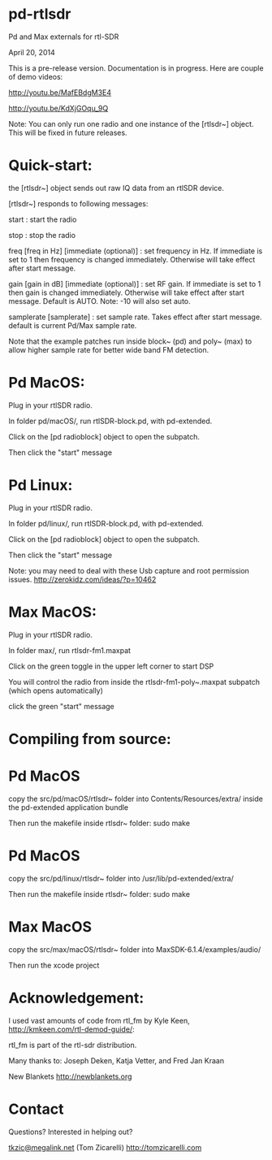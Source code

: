 pd-rtlsdr
=========

Pd and Max externals for rtl-SDR

April 20, 2014

This is a pre-release version. Documentation is in progress. Here are couple of demo videos:

http://youtu.be/MafEBdgM3E4

http://youtu.be/KdXjGOqu_9Q

Note: You can only run one radio and one instance of the [rtlsdr~] object. This will be fixed in future releases. 


Quick-start:
====
the [rtlsdr~] object sends out raw IQ data from an rtlSDR device.

[rtlsdr~] responds to following messages:

start : start the radio

stop : stop the radio

freq [freq in Hz] [immediate (optional)] : set frequency in Hz. If immediate is set to 1 then frequency is changed immediately. Otherwise will take effect after start message.

gain [gain in dB] [immediate (optional)] : set RF gain. If immediate is set to 1 then gain is changed immediately. Otherwise will take effect after start message. Default is AUTO. Note: -10 will also set auto.

samplerate [samplerate] : set sample rate. Takes effect after start message. default is current Pd/Max sample rate.
	
Note that the example patches run inside block~ (pd) and poly~ (max) to allow higher sample rate for better wide band FM detection.

Pd MacOS:
====
Plug in your rtlSDR radio.

In folder pd/macOS/, run rtlSDR-block.pd, with pd-extended.
 
Click on the [pd radioblock] object to open the subpatch. 

Then click the "start" message

Pd Linux:
====
Plug in your rtlSDR radio.

In folder pd/linux/, run rtlSDR-block.pd, with pd-extended. 

Click on the [pd radioblock] object to open the subpatch. 

Then click the "start" message

Note: you may need to deal with these Usb capture and root permission issues. http://zerokidz.com/ideas/?p=10462

Max MacOS:
====

Plug in your rtlSDR radio.

In folder max/, run rtlsdr-fm1.maxpat 

Click on the green toggle in the upper left corner to start DSP

You will control the radio from inside the rtlsdr-fm1-poly~.maxpat subpatch (which opens automatically)
 
click the green "start" message


Compiling from source:
====

Pd MacOS
====
copy the src/pd/macOS/rtlsdr~ folder into Contents/Resources/extra/ inside the pd-extended application bundle

Then run the makefile inside rtlsdr~ folder: sudo make

Pd MacOS
====
copy the src/pd/linux/rtlsdr~ folder into /usr/lib/pd-extended/extra/ 

Then run the makefile inside rtlsdr~ folder: sudo make

Max MacOS
====
copy the src/max/macOS/rtlsdr~ folder into MaxSDK-6.1.4/examples/audio/  

Then run the xcode project

Acknowledgement:
====
I used vast amounts of code from rtl_fm by Kyle Keen, http://kmkeen.com/rtl-demod-guide/:

rtl_fm is part of the rtl-sdr distribution.

Many thanks to:
Joseph Deken, Katja Vetter, and Fred Jan Kraan

New Blankets http://newblankets.org

Contact
====
Questions? Interested in helping out?

tkzic@megalink.net (Tom Zicarelli)
http://tomzicarelli.com

